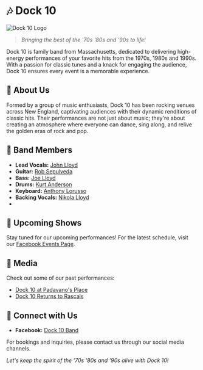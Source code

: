 # 🎶 Dock 10

![Dock 10 Logo](/images/Dock_10_Logo.png)

> *Bringing the best of the '70s '80s and '90s to life!*

Dock 10 is family band from Massachusetts, dedicated to delivering high-energy performances of your favorite hits from the 1970s, 1980s and 1990s. With a passion for classic tunes and a knack for engaging the audience, Dock 10 ensures every event is a memorable experience.



## 🎤 About Us

Formed by a group of music enthusiasts, Dock 10 has been rocking venues across New England, captivating audiences with their dynamic renditions of classic hits. Their performances are not just about music; they're about creating an atmosphere where everyone can dance, sing along, and relive the golden eras of rock and pop.



## 🎸 Band Members

- **Lead Vocals:** [John Lloyd](/blog/John)
- **Guitar:** [Rob Sepulveda](/blog/Rob)
- **Bass:** [Joe Lloyd](/blog/Joe)
- **Drums:** [Kurt Anderson](/blog/Kurt)
- **Keyboard:** [Anthony Lorusso](/blog/Anthony)
- **Backing Vocals:** [Nikola Lloyd](/blog/Nikola)
- 





## 📅 Upcoming Shows

Stay tuned for our upcoming performances! For the latest schedule, visit our [Facebook Events Page](https://www.facebook.com/Dock10Band/events).



## 📸 Media

Check out some of our past performances:

- [Dock 10 at Padavano's Place](https://www.facebook.com/Dock10Band/videos/bye-bye-love-dock-10-padavanos-place-31718/2013505055603647/)
- [Dock 10 Returns to Rascals](https://www.facebook.com/Dock10Band/videos/dock-10-returns-to-rascals/276248507603768/)



## 📱 Connect with Us

- **Facebook:** [Dock 10 Band](https://www.facebook.com/Dock10Band/)



For bookings and inquiries, please contact us through our social media channels.



*Let's keep the spirit of the '70s '80s and '90s alive with Dock 10!*

